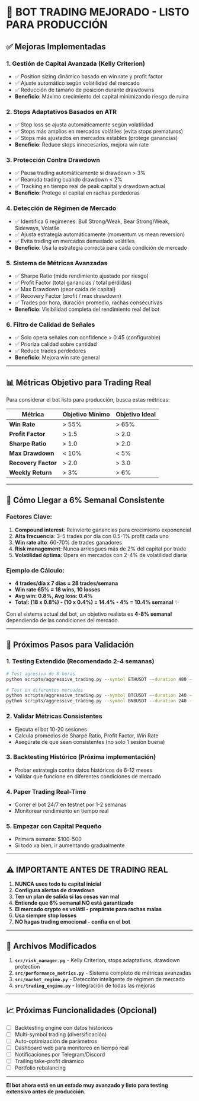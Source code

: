 # 🚀 BOT TRADING MEJORADO - LISTO PARA PRODUCCIÓN

## ✅ Mejoras Implementadas

### 1. **Gestión de Capital Avanzada (Kelly Criterion)**
- ✅ Position sizing dinámico basado en win rate y profit factor
- ✅ Ajuste automático según volatilidad del mercado
- ✅ Reducción de tamaño de posición durante drawdowns
- **Beneficio**: Máximo crecimiento del capital minimizando riesgo de ruina

### 2. **Stops Adaptativos Basados en ATR**
- ✅ Stop loss se ajusta automáticamente según volatilidad
- ✅ Stops más amplios en mercados volátiles (evita stops prematuros)
- ✅ Stops más ajustados en mercados estables (protege ganancias)
- **Beneficio**: Reduce stops innecesarios, mejora win rate

### 3. **Protección Contra Drawdown**
- ✅ Pausa trading automáticamente si drawdown > 3%
- ✅ Reanuda trading cuando drawdown < 2%
- ✅ Tracking en tiempo real de peak capital y drawdown actual
- **Beneficio**: Protege el capital en rachas perdedoras

### 4. **Detección de Régimen de Mercado**
- ✅ Identifica 6 regímenes: Bull Strong/Weak, Bear Strong/Weak, Sideways, Volatile
- ✅ Ajusta estrategia automáticamente (momentum vs mean reversion)
- ✅ Evita trading en mercados demasiado volátiles
- **Beneficio**: Usa la estrategia correcta para cada condición de mercado

### 5. **Sistema de Métricas Avanzadas**
- ✅ Sharpe Ratio (mide rendimiento ajustado por riesgo)
- ✅ Profit Factor (total ganancias / total pérdidas)
- ✅ Max Drawdown (peor caída de capital)
- ✅ Recovery Factor (profit / max drawdown)
- ✅ Trades por hora, duración promedio, rachas consecutivas
- **Beneficio**: Visibilidad completa del rendimiento real del bot

### 6. **Filtro de Calidad de Señales**
- ✅ Solo opera señales con confidence > 0.45 (configurable)
- ✅ Prioriza calidad sobre cantidad
- ✅ Reduce trades perdedores
- **Beneficio**: Mejora win rate general

---

## 📊 Métricas Objetivo para Trading Real

Para considerar el bot listo para producción, busca estas métricas:

| Métrica | Objetivo Mínimo | Objetivo Ideal |
|---------|----------------|----------------|
| **Win Rate** | > 55% | > 65% |
| **Profit Factor** | > 1.5 | > 2.0 |
| **Sharpe Ratio** | > 1.0 | > 2.0 |
| **Max Drawdown** | < 10% | < 5% |
| **Recovery Factor** | > 2.0 | > 3.0 |
| **Weekly Return** | > 3% | > 6% |

---

## 🎯 Cómo Llegar a 6% Semanal Consistente

### Factores Clave:
1. **Compound interest**: Reinvierte ganancias para crecimiento exponencial
2. **Alta frecuencia**: 3-5 trades por día con 0.5-1% profit cada uno
3. **Win rate alto**: 60-70% de trades ganadores
4. **Risk management**: Nunca arriesgues más de 2% del capital por trade
5. **Volatilidad óptima**: Opera en mercados con 2-4% de volatilidad diaria

### Ejemplo de Cálculo:
- **4 trades/día x 7 días = 28 trades/semana**
- **Win rate 65% = 18 wins, 10 losses**
- **Avg win: 0.8%, Avg loss: 0.4%**
- **Total: (18 x 0.8%) - (10 x 0.4%) = 14.4% - 4% = 10.4% semanal** ✨

Con el sistema actual del bot, un objetivo realista es **4-8% semanal** dependiendo de las condiciones del mercado.

---

## 🧪 Próximos Pasos para Validación

### 1. **Testing Extendido (Recomendado 2-4 semanas)**
```bash
# Test agresivo de 8 horas
python scripts/aggressive_trading.py --symbol ETHUSDT --duration 480 --interval 45 --use-gpt

# Test en diferentes mercados
python scripts/aggressive_trading.py --symbol BTCUSDT --duration 240 --interval 45 --use-gpt
python scripts/aggressive_trading.py --symbol BNBUSDT --duration 240 --interval 45 --use-gpt
```

### 2. **Validar Métricas Consistentes**
- Ejecuta el bot 10-20 sesiones
- Calcula promedios de Sharpe Ratio, Profit Factor, Win Rate
- Asegúrate de que sean consistentes (no solo 1 sesión buena)

### 3. **Backtesting Histórico** (Próxima implementación)
- Probar estrategia contra datos históricos de 6-12 meses
- Validar que funcione en diferentes condiciones de mercado

### 4. **Paper Trading Real-Time**
- Correr el bot 24/7 en testnet por 1-2 semanas
- Monitorear rendimiento en tiempo real

### 5. **Empezar con Capital Pequeño**
- Primera semana: $100-500
- Si todo va bien, ir aumentando gradualmente

---

## ⚠️  IMPORTANTE ANTES DE TRADING REAL

1. **NUNCA uses todo tu capital inicial**
2. **Configura alertas de drawdown**
3. **Ten un plan de salida si las cosas van mal**
4. **Entiende que 6% semanal NO está garantizado**
5. **El mercado crypto es volátil - prepárate para rachas malas**
6. **Usa siempre stop losses**
7. **NO hagas trading emocional - confía en el bot**

---

## 🔧 Archivos Modificados

1. **`src/risk_manager.py`** - Kelly Criterion, stops adaptativos, drawdown protection
2. **`src/performance_metrics.py`** - Sistema completo de métricas avanzadas
3. **`src/market_regime.py`** - Detección inteligente de régimen de mercado
4. **`src/trading_engine.py`** - Integración de todas las mejoras

---

## 📈 Próximas Funcionalidades (Opcional)

- [ ] Backtesting engine con datos históricos
- [ ] Multi-symbol trading (diversificación)
- [ ] Auto-optimización de parámetros
- [ ] Dashboard web para monitoreo en tiempo real
- [ ] Notificaciones por Telegram/Discord
- [ ] Trailing take-profit dinámico
- [ ] Portfolio rebalancing

---

**El bot ahora está en un estado muy avanzado y listo para testing extensivo antes de producción.**


